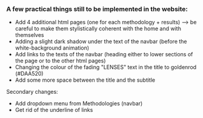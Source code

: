 ### A few practical things still to be implemented in the website:
- Add 4 additional html pages (one for each methodology + results) --> be careful to make them stylistically coherent with the home and with themselves
- Adding a slight dark shadow under the text of the navbar (before the white-background animation)
- Add links to the texts of the navbar (heading either to lower sections of the page or to the other html pages)
- Changing the colour of the fading "LENSES" text in the title to goldenrod (#DAA520)
- Add some more space between the title and the subtitle

Secondary changes:
- Add dropdown menu from Methodologies (navbar)
- Get rid of the underline of links 
